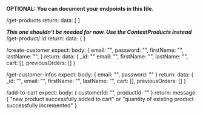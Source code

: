 **OPTIONAL: You can document your endpoints in this file.**



/get-products
return:
data: [ <all products ojects in an array> ]

***This one shouldn't be needed for now. Use the ContextProducts instead***
/get-product/:id
return:
data: { <one product object> }


/create-customer
expect:
body: {
  email: "",
  password: "",
  firstName: "",
  lastName: "",
}
return:
data: {
  _id: ""
  email: "",
  firstName: "",
  lastName: "",
  cart: [],
  previousOrders: []
}


/get-customer-infos
expect:
body: {
  email: "",
  password: ""
}
return:
data: {
  _id: "",
  email: "",
  firstName: "",
  lastName: "",
  cart: [],
  previousOrders: []
}


/add-to-cart
expect:
body: {
  customerId: "",
  productId: ""
}
return:
message: {
  "new product successfully added to cart"
  or
  "quantity of existing product successfully incremented"
}